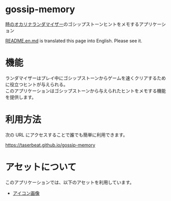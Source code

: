 # gossip-memory

[時のオカリナランダマイザー](https://ootrandomizer.com/)のゴシップストーンヒントをメモするアプリケーション

[README.en.md](./README.en.md) is translated this page into English. Please see it.

# 機能

ランダマイザーはプレイ中にゴシップストーンからゲームを速くクリアするために役立つヒントが与えられる。  
このアプリケーションはゴシップストーンから与えられたヒントをメモする機能を提供します。

# 利用方法

次の URL にアクセスすることで誰でも簡単に利用できます。

https://taserbeat.github.io/gossip-memory

# アセットについて

このアプリケーションでは、以下のアセットを利用しています。

- [アイコン画像](<https://www.zeldadungeon.net/wiki/Category:Ocarina_of_Time_(N64)_Icon_Files>)

